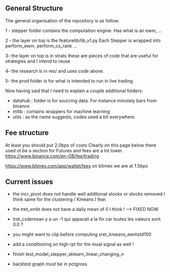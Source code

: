 

## General Structure
The general organisation of the repository is as follow:

1 - stepper folder contains the computation engine. Has what is an ewm, ...

2 - the layer on top is the featurelib/lib_v1.py
Each Stepper is wrapped into perform_ewm, perform_cs_rank ...

3- the layer on top is in strats these are pieces of code that are useful for strategies
and I intend to reuse

4- the research is in res/ and uses code above.

5- the prod folder is for what is intended to run in live trading. 



Now having said that I need to explain a couple additional folders:
- datahub : folder is for sourcing data. For instance minutely bars from binance
- mllib : contains wrappers for machine learning
- utils : as the name suggests, codes used a bit everywhere.



## Fee structure
At least you should put 2.0bps of costs
Clearly on this page below there used ot be a section for Futures and fees are a lot lower.
https://www.binance.com/en-GB/fee/trading

https://www.bitmex.com/app/wallet/fees
on bitmex we are at 1.5bps



## Current issues
 - the incr_pivot does not handle well additional stocks or stocks removed I think
 same for the clustering / Kmeans I fear.

 - the tret_xmkt does not have a daily mean of 0 I think ! --> FIXED NOW

- tret_csdemean y a un -1 qui apparait a la fin car toutes les valeurs sont 0.0 ? 

- you might want to clip before computing sret_kmeans_ewmstd100

- add a conditioning on high rpt for the mual signal as well !

- finish test_model_stepper_sklearn_linear_changing_n

- backtest graph must be in pctgross
